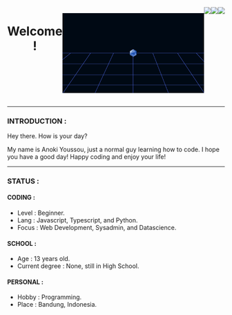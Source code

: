 <div style="display : flex ; justify-content : center ;" align="center">

# Welcome !

----

![banner](/banner.png)
  
----

<!--YOUTUBE-->
<a href="https://www.youtube.com/channel/UCRPOp9IYKKzI8S4KLIyqYfw">
  <img src="https://img.shields.io/youtube/channel/subscribers/UCRPOp9IYKKzI8S4KLIyqYfw?color=red&label=YOUTUBE&logo=youtube&style=for-the-badge"/>
</a>
  
<!--TWITTER-->
<a href="https://twitter.com/anokidev">
<img src="https://img.shields.io/twitter/follow/anokidev?color=blue&label=Twitter&logo=Twitter&style=for-the-badge"/>
</a>

<!--REDDIT-->
<a href="https://www.reddit.com/user/Anoki-Youssou">
<img src="https://img.shields.io/reddit/user-karma/combined/Anoki-Youssou?color=red&logo=reddit&style=for-the-badge"/>
</a>
  
</div>

----

### INTRODUCTION :

Hey there. How is your day?

My name is Anoki Youssou, just a normal guy learning how to code.
I hope you have a good day! Happy coding and enjoy your life!

----

### STATUS :

#### CODING :

- Level : Beginner.
- Lang : Javascript, Typescript, and Python.
- Focus : Web Development, Sysadmin, and Datascience.

#### SCHOOL : 

- Age : 13 years old.
- Current degree : None, still in High School.

#### PERSONAL :

- Hobby : Programming.
- Place : Bandung, Indonesia.
